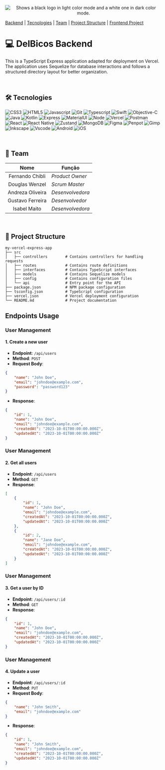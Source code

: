 <p align="center">
    <picture>
      <source media="(prefers-color-scheme: dark)" srcset="./src/assets/DelBicos_git.png">
      <source media="(prefers-color-scheme: light)" srcset="./src/assets/DelBicos_LogoH.png">
      <img alt="Shows a black logo in light color mode and a white one in dark color mode." src="assets/DelBicos_git.png">
    </picture>
</p>

<p align="center">

[Backend](#delbicos-backend) | [Tecnologies](#️-tecnologies) | [Team](#-team) | [Project Structure](#-project-structure) | [Frontend Project](https://github.com/fershibli/DelBicosV2)

</p>

# 💻 DelBicos Backend

This is a TypeScript Express application adapted for deployment on Vercel. The application uses Sequelize for database interactions and follows a structured directory layout for better organization.

<br>

## 🛠️ Tecnologies

![CSS3](https://img.shields.io/badge/CSS3-1572B6?style=for-the-badge&logo=css3&logoColor=white) ![HTML5](https://img.shields.io/badge/HTML5-E34F26?style=for-the-badge&logo=html5&logoColor=white) ![Javascript](https://img.shields.io/badge/JavaScript-F7DF1E?style=for-the-badge&logo=javascript&logoColor=black) ![Git](https://img.shields.io/badge/GIT-E44C30?style=for-the-badge&logo=git&logoColor=white) ![Typescript](https://img.shields.io/badge/TypeScript-007ACC?style=for-the-badge&logo=typescript&logoColor=white) ![Swift](https://img.shields.io/badge/swift-F54A2A?style=for-the-badge&logo=swift&logoColor=white) ![Objective-C](https://img.shields.io/badge/OBJECTIVE--C-%233A95E3.svg?style=for-the-badge&logo=apple&logoColor=white) ![Java](https://img.shields.io/badge/java-%23ED8B00.svg?style=for-the-badge&logo=openjdk&logoColor=white) ![Kotlin](https://img.shields.io/badge/Kotlin-0095D5?&style=for-the-badge&logo=kotlin&logoColor=white) ![Express](https://img.shields.io/badge/Express%20js-000000?style=for-the-badge&logo=express&logoColor=white) ![MaterialUI](https://img.shields.io/badge/Material%20UI-007FFF?style=for-the-badge&logo=mui&logoColor=white) ![Node](https://img.shields.io/badge/Node%20js-339933?style=for-the-badge&logo=nodedotjs&logoColor=white) ![Vercel](https://img.shields.io/badge/Vercel-000000?style=for-the-badge&logo=vercel&logoColor=white) ![Postman](https://img.shields.io/badge/Postman-FF6C37?style=for-the-badge&logo=Postman&logoColor=white) ![React](https://img.shields.io/badge/React-20232A?style=for-the-badge&logo=react&logoColor=61DAFB) ![React Native](https://img.shields.io/badge/React_Native-20232A?style=for-the-badge&logo=react&logoColor=61DAFB) ![Zustand](https://img.shields.io/badge/Zustand-007ACC?style=for-the-badge&logo=React&logoColor=white) ![MongoDB](https://img.shields.io/badge/MongoDB-4EA94B?style=for-the-badge&logo=mongodb&logoColor=white) ![Figma](https://img.shields.io/badge/Figma-F24E1E?style=for-the-badge&logo=figma&logoColor=white) ![Penpot](https://img.shields.io/badge/Penpot-000000?style=for-the-badge&logo=penpot&logoColor=white) ![Gimp](https://img.shields.io/badge/gimp-5C5543?style=for-the-badge&logo=gimp&logoColor=white) ![Inkscape](https://img.shields.io/badge/Inkscape-000000?style=for-the-badge&logo=Inkscape&logoColor=white) ![Vscode](https://img.shields.io/badge/Vscode-007ACC?style=for-the-badge&logo=visual-studio-code&logoColor=white) ![Android](https://img.shields.io/badge/Android-3DDC84?style=for-the-badge&logo=android&logoColor=white) ![iOS](https://img.shields.io/badge/iOS-000000?style=for-the-badge&logo=ios&logoColor=white)

<br>

## 👥 Team

|       Nome       | Função           |
| :--------------: | ---------------- |
| Fernando Chibli  | _Product Owner_  |
|  Douglas Wenzel  | _Scrum Master_   |
| Andreza Oliveira | _Desenvolvedora_ |
| Gustavo Ferreira | _Desenvolvedor_  |
|   Isabel Maito   | _Desenvolvedora_ |

<br>

## 📝 Project Structure

```
my-vercel-express-app
├── src
│   ├── controllers        # Contains controllers for handling requests
│   ├── routes             # Contains route definitions
│   ├── interfaces         # Contains TypeScript interfaces
│   ├── models             # Contains Sequelize models
│   ├── config             # Contains configuration files
│   └── api                # Entry point for the API
├── package.json           # NPM package configuration
├── tsconfig.json          # TypeScript configuration
├── vercel.json            # Vercel deployment configuration
└── README.md              # Project documentation
```

## Endpoints Usage

### User Management

#### 1. Create a new user

-   **Endpoint**: `/api/users`
-   **Method**: `POST`
-   **Request Body**:

```json
{
    "name": "John Doe",
    "email": "johndoe@example.com",
    "password": "password123"
}
```

-   **Response**:

```json
{
    "id": 1,
    "name": "John Doe",
    "email": "johndoe@example.com",
    "createdAt": "2023-10-01T00:00:00.000Z",
    "updatedAt": "2023-10-01T00:00:00.000Z"
}
```

### User Management

#### 2. Get all users

-   **Endpoint**: `/api/users`
-   **Method**: `GET`
-   **Response**:

```json
[
    {
        "id": 1,
        "name": "John Doe",
        "email": "johndoe@example.com",
        "createdAt": "2023-10-01T00:00:00.000Z",
        "updatedAt": "2023-10-01T00:00:00.000Z"
    },
    {
        "id": 2,
        "name": "Jane Doe",
        "email": "johndoe@example.com",
        "createdAt": "2023-10-01T00:00:00.000Z",
        "updatedAt": "2023-10-01T00:00:00.000Z"
    }
]
```

### User Management

#### 3. Get a user by ID

-   **Endpoint**: `/api/users/:id`
-   **Method**: `GET`
-   **Response**:

```json
{
    "id": 1,
    "name": "John Doe",
    "email": "johndoe@example.com",
    "createdAt": "2023-10-01T00:00:00.000Z",
    "updatedAt": "2023-10-01T00:00:00.000Z"
}
```

### User Management

#### 4. Update a user

-   **Endpoint**: `/api/users/:id`
-   **Method**: `PUT`
-   **Request Body**:

```json
{
    "name": "John Smith",
    "email": "johndoe@example.com"
}
```

-   **Response**:

```json
{
    "id": 1,
    "name": "John Smith",
    "email": "johndoe@example.com",
    "createdAt": "2023-10-01T00:00:00.000Z",
    "updatedAt": "2023-10-01T00:00:00.000Z"
}
```
